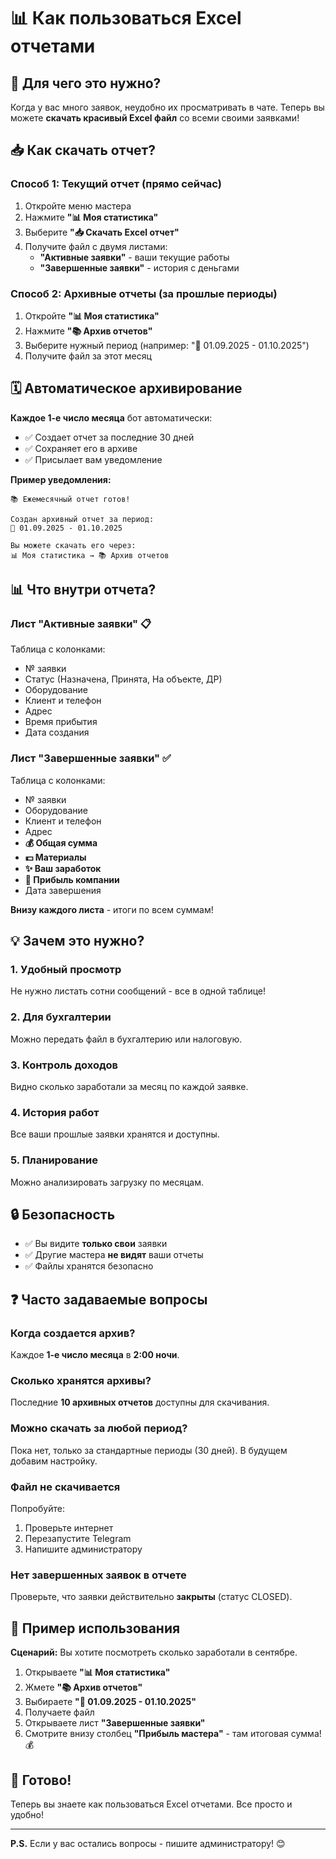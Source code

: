 # 📊 Как пользоваться Excel отчетами

## 🎯 Для чего это нужно?

Когда у вас много заявок, неудобно их просматривать в чате. Теперь вы можете **скачать красивый Excel файл** со всеми своими заявками!

## 📥 Как скачать отчет?

### Способ 1: Текущий отчет (прямо сейчас)

1. Откройте меню мастера
2. Нажмите **"📊 Моя статистика"**
3. Выберите **"📥 Скачать Excel отчет"**
4. Получите файл с двумя листами:
   - **"Активные заявки"** - ваши текущие работы
   - **"Завершенные заявки"** - история с деньгами

### Способ 2: Архивные отчеты (за прошлые периоды)

1. Откройте **"📊 Моя статистика"**
2. Нажмите **"📚 Архив отчетов"**
3. Выберите нужный период (например: "📄 01.09.2025 - 01.10.2025")
4. Получите файл за этот месяц

## 🗓️ Автоматическое архивирование

**Каждое 1-е число месяца** бот автоматически:
- ✅ Создает отчет за последние 30 дней
- ✅ Сохраняет его в архиве
- ✅ Присылает вам уведомление

**Пример уведомления:**
```
📚 Ежемесячный отчет готов!

Создан архивный отчет за период:
📅 01.09.2025 - 01.10.2025

Вы можете скачать его через:
📊 Моя статистика → 📚 Архив отчетов
```

## 📊 Что внутри отчета?

### Лист "Активные заявки" 📋

Таблица с колонками:
- № заявки
- Статус (Назначена, Принята, На объекте, ДР)
- Оборудование
- Клиент и телефон
- Адрес
- Время прибытия
- Дата создания

### Лист "Завершенные заявки" ✅

Таблица с колонками:
- № заявки
- Оборудование
- Клиент и телефон
- Адрес
- **💰 Общая сумма**
- **💵 Материалы**
- **✨ Ваш заработок**
- **🏢 Прибыль компании**
- Дата завершения

**Внизу каждого листа** - итоги по всем суммам!

## 💡 Зачем это нужно?

### 1. **Удобный просмотр**
Не нужно листать сотни сообщений - все в одной таблице!

### 2. **Для бухгалтерии**
Можно передать файл в бухгалтерию или налоговую.

### 3. **Контроль доходов**
Видно сколько заработали за месяц по каждой заявке.

### 4. **История работ**
Все ваши прошлые заявки хранятся и доступны.

### 5. **Планирование**
Можно анализировать загрузку по месяцам.

## 🔒 Безопасность

- ✅ Вы видите **только свои** заявки
- ✅ Другие мастера **не видят** ваши отчеты
- ✅ Файлы хранятся безопасно

## ❓ Часто задаваемые вопросы

### Когда создается архив?
Каждое **1-е число месяца** в **2:00 ночи**.

### Сколько хранятся архивы?
Последние **10 архивных отчетов** доступны для скачивания.

### Можно скачать за любой период?
Пока нет, только за стандартные периоды (30 дней). В будущем добавим настройку.

### Файл не скачивается
Попробуйте:
1. Проверьте интернет
2. Перезапустите Telegram
3. Напишите администратору

### Нет завершенных заявок в отчете
Проверьте, что заявки действительно **закрыты** (статус CLOSED).

## 📱 Пример использования

**Сценарий:** Вы хотите посмотреть сколько заработали в сентябре.

1. Открываете **"📊 Моя статистика"**
2. Жмете **"📚 Архив отчетов"**
3. Выбираете **"📄 01.09.2025 - 01.10.2025"**
4. Получаете файл
5. Открываете лист **"Завершенные заявки"**
6. Смотрите внизу столбец **"Прибыль мастера"** - там итоговая сумма! 💰

## 🎉 Готово!

Теперь вы знаете как пользоваться Excel отчетами. Все просто и удобно!

---

**P.S.** Если у вас остались вопросы - пишите администратору! 😊

